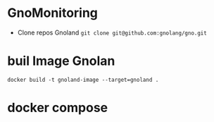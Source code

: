 # GnoMonitoring
- Clone repos Gnoland 
``` git clone git@github.com:gnolang/gno.git ```

# buil Image Gnolan 

```docker build -t gnoland-image --target=gnoland . ```

# docker compose 
